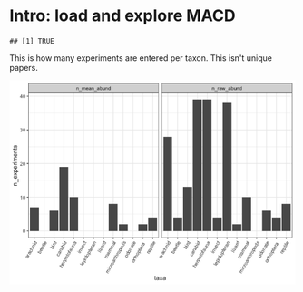 Intro: load and explore MACD
================

    ## [1] TRUE

This is how many experiments are entered per taxon. This isn't unique papers.

![](introduction_files/figure-markdown_github/experiments%20data-1.png)
